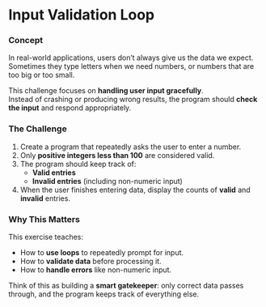 ﻿# Input Validation Loop  

### Concept  
In real-world applications, users don’t always give us the data we expect.  
Sometimes they type letters when we need numbers, or numbers that are too big or too small.  

This challenge focuses on **handling user input gracefully**.  
Instead of crashing or producing wrong results, the program should **check the input** and respond appropriately.  

### The Challenge  
1. Create a program that repeatedly asks the user to enter a number.  
2. Only **positive integers less than 100** are considered valid.  
3. The program should keep track of:  
   - **Valid entries**  
   - **Invalid entries** (including non-numeric input)  
4. When the user finishes entering data, display the counts of **valid** and **invalid** entries.  

### Why This Matters  
This exercise teaches:  
- How to **use loops** to repeatedly prompt for input.  
- How to **validate data** before processing it.  
- How to **handle errors** like non-numeric input.  

Think of this as building a **smart gatekeeper**: only correct data passes through, and the program keeps track of everything else.  

